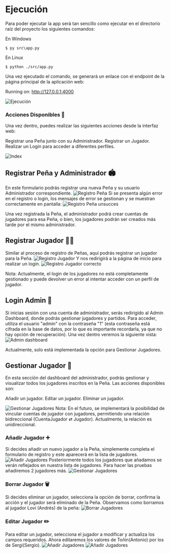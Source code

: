 # Ejecución

Para poder ejecutar la app será tan sencillo como ejecutar en el directorio raíz del proyecto los siguientes comandos: 

En Windows
```
$ py src\app.py

```
En Linux
```
$ python ./src/app.py

```
Una vez ejecutado el comando, se generará un enlace con el endpoint de la página principal de la aplicación web:

Running on: http://127.0.0.1:4000

![Ejecución](/docs/images/EjecucionApp.jpg)


### Acciones Disponibles 🔧
Una vez dentro, puedes realizar las siguientes acciones desde la interfaz web:

Registrar una Peña junto con su Administrador.
Registrar un Jugador.
Realizar un Login para acceder a diferentes perfiles.

![Index](/docs/images/Login.jpg)

## Registrar Peña y Administrador 🏟️
En este formulario podrás registrar una nueva Peña y su usuario Administrador correspondiente.
![Registro Peña](/docs/images/RegistroPena.jpg)
Si se presenta algún error en el registro o login, los mensajes de error se gestionan y se muestran correctamente en pantalla:
![Registro Peña unsucces](/docs/images/RegistroPenaFail.jpg)

Una vez registrada la Peña, el administrador podrá crear cuentas de jugadores para esa Peña, o bien, los jugadores podrán ser creados más tarde por el mismo administrador.

## Registrar Jugador 🧑‍💼
Similar al proceso de registro de Peñas, aquí podrás registrar un jugador para la Peña.
![Registro Jugador](/docs/images/Registrojugador.jpg)
Y nos redirigirá a la página de inicio para realizar un login.
![Registro Jugador correcto](/docs/images/Registrojugadorsucces.jpg)

Nota: Actualmente, el login de los jugadores no está completamente gestionado y puede devolver un error al intentar acceder con un perfil de jugador.

## Login Admin 🔑
Si inicias sesión con una cuenta de administrador, serás redirigido al Admin Dashboard, donde podrás gestionar jugadores y partidos. Para acceder, utiliza el usuario "admin" con la contraseña "1" (esta contraseña está cifrada en la base de datos, por lo que es importante recordarla, ya que no hay opción de recuperación).
Una vez dentro veremos la siguiente vista:
![Admin dashboard](/docs/images/Panel_admin.jpg)

Actualmente, solo está implementada la opción para Gestionar Jugadores.

## Gestionar Jugador 📝
En esta sección del dashboard del administrador, podrás gestionar y visualizar todos los jugadores inscritos en la Peña. Las acciones disponibles son:

Añadir un jugador.
Editar un jugador.
Eliminar un jugador.

![Gestionar Jugadores](/docs/images/Gestionarjugadore.jpg)
Nota: En el futuro, se implementará la posibilidad de vincular cuentas de jugador con jugadores, permitiendo una relación bidireccional (CuentaJugador ⇄ Jugador). Actualmente, la relación es unidireccional.

###  Añadir Jugador ➕
Si decides añadir un nuevo jugador a la Peña, simplemente completa el formulario de registro y este aparecerá en la lista de jugadores.
![Añadir Jugadores](/docs/images/Addjugador.jpg)
Posteriormente todos los jugadores que añadamos se verán reflejados en nuestra lista de jugadores. Para hacer las pruebas añadiremos 2 jugadores más.
![Gestionar Jugadores](/docs/images/Gestionarjugadore2.jpg)
### Borrar Jugador 🗑️
Si decides eliminar un jugador, selecciona la opción de borrar, confirma la acción y el jugador será eliminado de la Peña.
Observamos como borramos al jugador Lovi (Andrés) de la peña:
![Borrar Jugadores](/docs/images/Borrarjugadores.jpg)
### Editar Jugador ✏️
Para editar un jugador, selecciona el jugador a modificar y actualiza los campos requeridos.
Ahora editaremos los valores de Toñin(Antonio) por los de Sergi(Sergio).
![Añadir Jugadores](/docs/images/editar.jpg)
![Añadir Jugadores](/docs/images/Gestionarjugadore3.jpg)